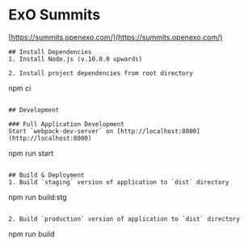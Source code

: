 # ExO Summits

[https://summits.openexo.com/](https://summits.openexo.com/)

```
## Install Dependencies
1. Install Node.js (v.10.0.0 upwards)

2. Install project dependencies from root directory
```
npm ci
```

## Development

### Full Application Development
Start `webpack-dev-server` on [http://localhost:8000](http://localhost:8000)
```
npm run start
```

## Build & Deployment
1. Build `staging` version of application to `dist` directory
```
npm run build:stg
```

2. Build `production` version of application to `dist` directory
```
npm run build
```


